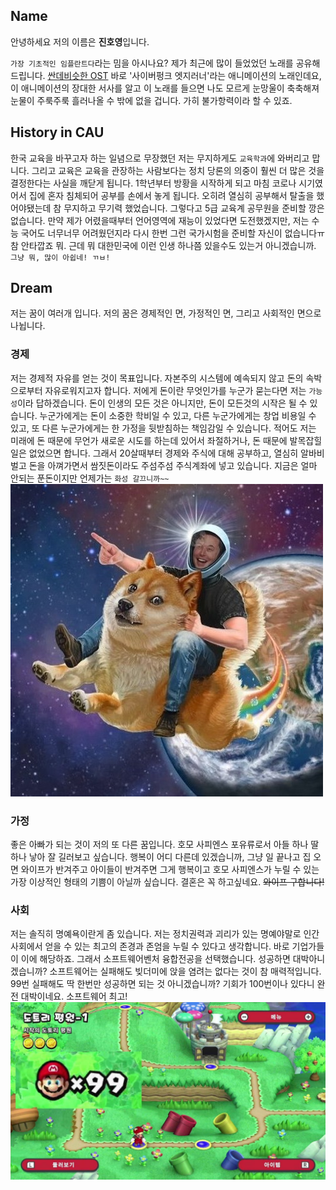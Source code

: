 ## Name
안녕하세요 저의 이름은 **진호영**입니다.

`가장 기초적인 임플란트다`라는 밈을 아시나요? 제가 최근에 많이 들었었던 노래를 공유해드립니다.
[싼데비슷한 OST](https://www.youtube.com/watch?v=eg_yMhrRD0A)
바로 '사이버펑크 엣지러너'라는 애니메이션의 노래인데요, 이 애니메이션의 장대한 서사를 알고 이 노래를 들으면 나도 모르게 눈망울이 축축해져 눈물이 주룩주룩 흘러나올 수 밖에 없을 겁니다. 가히 불가항력이라 할 수 있죠.

## History in CAU
한국 교육을 바꾸고자 하는 일념으로 무장했던 저는 무지하게도 `교육학과`에 와버리고 맙니다. 그리고 교육은 교육을 관장하는 사람보다는 정치 당론의 의중이 훨씬 더 많은 것을 결정한다는 사실을 깨닫게 됩니다. 1학년부터 방황을 시작하게 되고 마침 코로나 시기였어서 집에 혼자 침체되어 공부를 손에서 놓게 됩니다. 오히려 열심히 공부해서 탈출을 했어야됐는데 참 무지하고 무기력 했었습니다. 그렇다고 5급 교육계 공무원을 준비할 깡은 없습니다. 만약 제가 어렸을때부터 언어영역에 재능이 있었다면 도전했겠지만, 저는 수능 국어도 너무너무 어려웠던지라 다시 한번 그런 국가시험을 준비할 자신이 없습니다ㅠ 참 안타깝죠 뭐. 근데 뭐 대한민국에 이런 인생 하나쯤 있을수도 있는거 아니겠습니까. `그냥 뭐, 많이 아쉽네! ㄲㅂ!`

## Dream
저는 꿈이 여러개 입니다. 저의 꿈은 경제적인 면, 가정적인 면, 그리고 사회적인 면으로 나뉩니다.

### 경제
저는 경제적 자유를 얻는 것이 목표입니다. 자본주의 시스템에 예속되지 않고 돈의 속박으로부터 자유로워지고자 합니다. 저에게 돈이란 무엇인가를 누군가 묻는다면 저는 `가능성`이라 답하겠습니다. 돈이 인생의 모든 것은 아니지만, 돈이 모든것의 시작은 될 수 있습니다. 누군가에게는 돈이 소중한 학비일 수 있고, 다른 누군가에게는 창업 비용일 수 있고, 또 다른 누군가에게는 한 가정을 뒷받침하는 책임감일 수 있습니다. 적어도 저는 미래에 돈 때문에 무언가 새로운 시도를 하는데 있어서 좌절하거나, 돈 때문에 발목잡힐 일은 없었으면 합니다. 그래서 20살때부터 경제와 주식에 대해 공부하고, 열심히 알바비 벌고 돈을 아껴가면서 쌈짓돈이라도 주섬주섬 주식계좌에 넣고 있습니다. 지금은 얼마 안되는 푼돈이지만 언제가는 `화성 갈끄니까~~`
![화성 짤](./hwasung.jpg)
### 가정
좋은 아빠가 되는 것이 저의 또 다른 꿈입니다. 호모 사피엔스 포유류로서 아들 하나 딸 하나 낳아 잘 길러보고 싶습니다. 행복이 어디 다른데 있겠습니까, 그냥 일 끝나고 집 오면 와이프가 반겨주고 아이들이 반겨주면 그게 행복이고 호모 사피엔스가 누릴 수 있는 가장 이상적인 형태의 기쁨이 아닐까 싶습니다. 결혼은 꼭 하고싶네요. ~~와이프 구합니다!~~

### 사회
저는 솔직히 명예욕이란게 좀 있습니다. 저는 정치권력과 괴리가 있는 명예야말로 인간 사회에서 얻을 수 있는 최고의 존경과 존엄을 누릴 수 있다고 생각합니다. 바로 기업가들이 이에 해당하죠. 그래서 소프트웨어벤처 융합전공을 선택했습니다. 성공하면 대박아니겠습니까? 소프트웨어는 실패해도 빚더미에 앉을 염려는 없다는 것이 참 매력적입니다. 99번 실패해도 딱 한번만 성공하면 되는 것 아니겠습니까? 기회가 100번이나 있다니 완전 대박이네요. 소프트웨어 최고!
![소프트의 위대함](./mario99.jpg)
